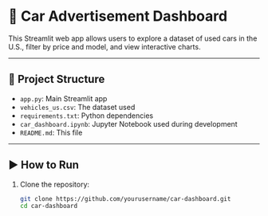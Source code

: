 # 🚗 Car Advertisement Dashboard

This Streamlit web app allows users to explore a dataset of used cars in the U.S., filter by price and model, and view interactive charts.

---

## 📁 Project Structure

- `app.py`: Main Streamlit app
- `vehicles_us.csv`: The dataset used
- `requirements.txt`: Python dependencies
- `car_dashboard.ipynb`: Jupyter Notebook used during development
- `README.md`: This file

---

## ▶️ How to Run

1. Clone the repository:
   ```bash
   git clone https://github.com/yourusername/car-dashboard.git
   cd car-dashboard

